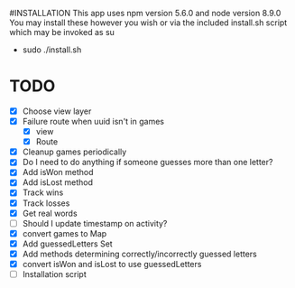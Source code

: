 #INSTALLATION
This app uses npm version 5.6.0 and node version 8.9.0
You may install these however you wish or via the included install.sh script which may be invoked as su
- sudo ./install.sh

 
# TODO
* [X] Choose view layer
* [X] Failure route when uuid isn't in games
  * [X] view
  * [X] Route
* [X] Cleanup games periodically
* [X] Do I need to do anything if someone guesses more than one letter?
* [X] Add isWon method
* [X] Add isLost method
* [X] Track wins
* [X] Track losses
* [X] Get real words
* [ ] Should I update timestamp on activity?
* [X] convert games to Map
* [X] Add guessedLetters Set
* [X] Add methods determining correctly/incorrectly guessed letters
* [X] convert isWon and isLost to use guessedLetters
* [ ] Installation script
